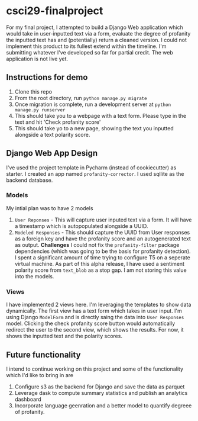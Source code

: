 # csci29-finalproject

For my final project, I attempted to build a Django Web application which would take in user-inputted text via a form, evaluate the degree of profanity the inputted text has and (potentially) return a cleaned version. I could not implement this product to its fullest extend within the timeline. I'm submitting whatever I've developed so far for partial credit. The web application is not live yet. 

## Instructions for demo
1. Clone this repo
2. From the root directory, run `python manage.py migrate`
3. Once migration is complete, run a development server at `python manage.py runserver`
4. This should take you to a webpage with a text form. Please type in the text and hit 'Check profanity score'
5. This should take yo to a new page, showing the text you inputted alongside a text polarity score.

## Django Web App Design
I've used the project template in Pycharm (instead of cookiecutter) as starter. I created an app named `profanity-corrector`. I used sqllite as the backend database.

### Models
My intial plan was to have 2 models
1. `User Reponses` - This will capture user inputed text via a form. It will have a timestamp which is autopopulated alongside a UUID.
2. `Modeled Responses` - This should capture the UUID from User responses as a foreign key and have the profanity score and an autogenerated text as output.
**Challenges**
I could not fix the `profanity-filter` package dependencies (which was going to be the basis for profanity detection). I spent a significant amount of time trying to configure T5 on a seperate virtual machine. As part of this alpha release, I have used a sentiment polarity score from `text_blob` as a stop gap. I am not storing this value into the models.

### Views
I have implemented 2 views here. I'm leveraging the templates to show data dynamically.
The first view has a text form which takes in user input. I'm using Django `ModelForm` and is directly saing the data into `User Responses` model. Clicking the check profanity score button would automatically redirect the user to the second view, which shows the results. For now, it shows the inputted text and the polarity scores.


## Future functionality
I intend to continue working on this project and some of the functionality which I'd like to bring in are

1. Configure s3 as the backend for Django and save the data as parquet
2. Leverage dask to compute summary statistics and publish an analytics dashboard
3. Incorporate language geenration and a better model to quantify degreee of profanity.
